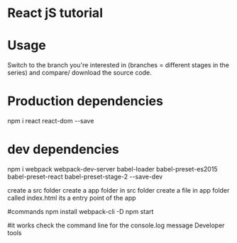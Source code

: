 # React jS tutorial


# Usage
Switch to the branch you're interested in (branches = different stages in the series) and compare/ download the source code.

# Production dependencies
npm i react react-dom --save

# dev dependencies
npm i webpack webpack-dev-server babel-loader babel-preset-es2015 babel-preset-react babel-preset-stage-2 --save-dev

create a src folder
create a app folder in src folder
create a file in app folder called index.html its a entry point of the app


#commands
npm install webpack-cli -D
npm start

#it works
check the command line for the console.log message Developer tools 
